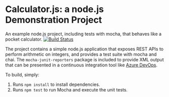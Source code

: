Calculator.js: a node.js Demonstration Project
==============================================
An example node.js project, including tests with mocha, that behaves like
a pocket calculator.
[![Build Status](https://phanormesiasd.visualstudio.com/Parts%20Unlimited/_apis/build/status/phadi.calculator?branchName=master)](https://phanormesiasd.visualstudio.com/Parts%20Unlimited/_build/latest?definitionId=2&branchName=master)

The project contains a simple node.js application that exposes REST APIs
to perform arithmetic on integers, and provides a test suite with mocha
and chai.  The `mocha-junit-reporters` package is included to provide XML
output that can be presented in a continuous integration tool like
[Azure DevOps](https://azure.com/devops).

To build, simply:

1. Runs `npm install` to install dependencies.
2. Runs `npm test` to run Mocha and execute the unit tests.

